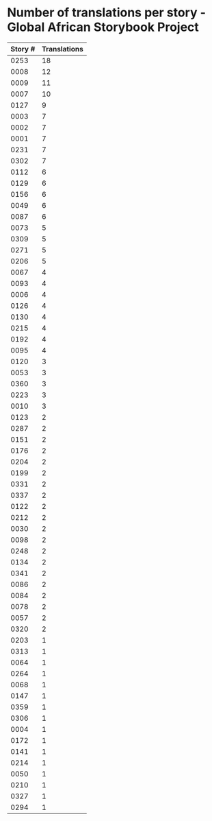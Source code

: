 # Number of translations per story - Global African Storybook Project

Story # | Translations
------- | ------------
0253 | 18
0008 | 12
0009 | 11
0007 | 10
0127 | 9
0003 | 7
0002 | 7
0001 | 7
0231 | 7
0302 | 7
0112 | 6
0129 | 6
0156 | 6
0049 | 6
0087 | 6
0073 | 5
0309 | 5
0271 | 5
0206 | 5
0067 | 4
0093 | 4
0006 | 4
0126 | 4
0130 | 4
0215 | 4
0192 | 4
0095 | 4
0120 | 3
0053 | 3
0360 | 3
0223 | 3
0010 | 3
0123 | 2
0287 | 2
0151 | 2
0176 | 2
0204 | 2
0199 | 2
0331 | 2
0337 | 2
0122 | 2
0212 | 2
0030 | 2
0098 | 2
0248 | 2
0134 | 2
0341 | 2
0086 | 2
0084 | 2
0078 | 2
0057 | 2
0320 | 2
0203 | 1
0313 | 1
0064 | 1
0264 | 1
0068 | 1
0147 | 1
0359 | 1
0306 | 1
0004 | 1
0172 | 1
0141 | 1
0214 | 1
0050 | 1
0210 | 1
0327 | 1
0294 | 1
